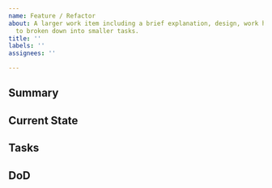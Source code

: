 ```yaml
---
name: Feature / Refactor
about: A larger work item including a brief explanation, design, work history. Needs
  to broken down into smaller tasks.
title: ''
labels: ''
assignees: ''

---
```


<!-- Fill in relevant sections, remove the rest. -->

## Summary
<!-- The goal is … -->

## Current State
<!-- Currently, … -->

## Tasks
<!--
- [ ] First step: #…
- [ ] Stabilization
- [ ] #59
-->

## DoD
<!--
- [ ] Feature has metrics for monitoring and observability.
- [ ] Feature has been deployed and tested on UAT.
- [ ] Feature has been documented.
...
-->
